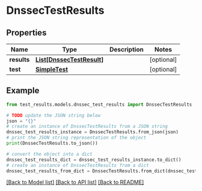 # DnssecTestResults


## Properties

Name | Type | Description | Notes
------------ | ------------- | ------------- | -------------
**results** | [**List[DnssecTestResult]**](DnssecTestResult.md) |  | [optional] 
**test** | [**SimpleTest**](SimpleTest.md) |  | [optional] 

## Example

```python
from test_results.models.dnssec_test_results import DnssecTestResults

# TODO update the JSON string below
json = "{}"
# create an instance of DnssecTestResults from a JSON string
dnssec_test_results_instance = DnssecTestResults.from_json(json)
# print the JSON string representation of the object
print(DnssecTestResults.to_json())

# convert the object into a dict
dnssec_test_results_dict = dnssec_test_results_instance.to_dict()
# create an instance of DnssecTestResults from a dict
dnssec_test_results_from_dict = DnssecTestResults.from_dict(dnssec_test_results_dict)
```
[[Back to Model list]](../README.md#documentation-for-models) [[Back to API list]](../README.md#documentation-for-api-endpoints) [[Back to README]](../README.md)


